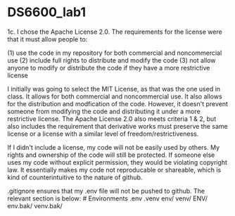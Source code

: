 # DS6600_lab1
1c. I chose the Apache License 2.0. The requirements for the license were that it must allow people to: 

 (1) use the code in my repository for both commercial and noncommercial use
 (2) include full rights to distribute and modify the code
 (3) not allow anyone to modify or distribute the code if they have a more restrictive license

I initially was going to select the MIT License, as that was the one used in class. It allows for both commercial and noncommercial use. It also allows for the distribution and modfication of the code. However, it doesn't prevent someone from modifying the code and distributing it under a more restrictive license. The Apache License 2.0 also meets criteria 1 & 2, but also includes the requirement that derivative works must preserve the same license or a license with a similar level of freedom/restrictiveness. 

If I didn't include a license, my code will not be easily used by others. My rights and ownership of the code will still be protected. If someone else uses my code without explicit permission, they would be violating copyright law. It essentially makes my code not reproducable or shareable, which is kind of counterintuitive to the nature of github. 

.gitignore ensures that my .env file will not be pushed to github. The relevant section is below:
    # Environments
    .env
    .venv
    env/
    venv/
    ENV/
    env.bak/
    venv.bak/
